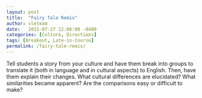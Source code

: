 ```yaml
---
layout: post
title:  "Fairy Tale Remix"
author: sleteam
date:   2015-07-27 12:06:00 -0400
categories: [Culture, Directions]
tags: [Breakout, Late-in-Course]
permalink: /fairy-tale-remix/
---
```

Tell students a story from your culture and have them break into groups to translate it (both in language and in cultural aspects) to English. Then, have them explain their changes. What cultural differences are elucidated? What similarities became apparent? Are the comparisons easy or difficult to make?